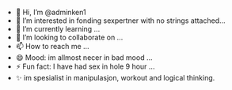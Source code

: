 - 👋 Hi, I’m @adminken1
- 👀 I’m interested in fonding sexpertner with no strings attached...
- 🌱 I’m currently learning ...
- 💞️ I’m looking to collaborate on ...
- 📫 How to reach me ...
- 😄 Mood: im allmost necer in bad mood ...
- ⚡ Fun fact: I have had sex in hole 9 hour ...
- ✨ im spesialist in manipulasjon, workout and logical thinking.
<!---
adminken1/adminken1 is a ✨ special ✨ repository because its `README.md` (this file) appears on your GitHub profile.
You can click the Preview link to take a look at your changes.
--->
